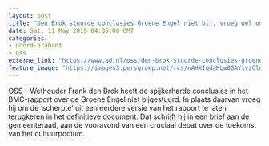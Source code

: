 ```yaml
---
layout: post
title: "Den Brok stuurde conclusies Groene Engel niet bij, vroeg wel om extra ‘scherpte’"
date: Sat, 11 May 2019 04:05:00 GMT
categories: 
- noord-brabant 
- oss 
externe_link: "https://www.ad.nl/oss/den-brok-stuurde-conclusies-groene-engel-niet-bij-vroeg-wel-om-extra-scherpte~ae27d327/"
feature_image: "https://images3.persgroep.net/rcs/nAHXIqdaHLw0GAY1vzClqzzlfdI/diocontent/145383575/_fitwidth/400/?appId=21791a8992982cd8da851550a453bd7f&quality=0.7"
---
```


OSS - Wethouder Frank den Brok heeft de spijkerharde conclusies in het BMC-rapport over de Groene Engel niet bijgestuurd. In plaats daarvan vroeg hij om de ‘scherpte’ uit een eerdere versie van het rapport te laten terugkeren in het definitieve document. Dat schrijft hij in een brief aan de gemeenteraad, aan de vooravond van een cruciaal debat over de toekomst van het cultuurpodium.
